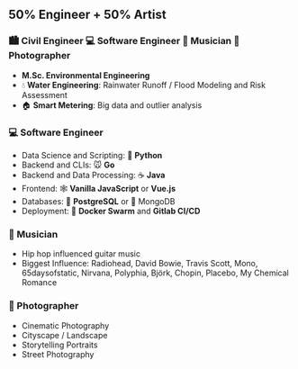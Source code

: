 ## 50% Engineer + 50% Artist

### :cityscape: Civil Engineer :computer: Software Engineer :musical_note: Musician :camera_flash: Photographer

- **M.Sc. Environmental Engineering**
- :droplet: **Water Engineering**: Rainwater Runoff / Flood Modeling and Risk Assessment
- :house: **Smart Metering**: Big data and outlier analysis


### :computer: Software Engineer

- Data Science and Scripting: :snake: **Python** 
- Backend and CLIs: :mouse: **Go**
- Backend and Data Processing: :coffee: **Java**
- Frontend: :spider_web: **Vanilla JavaScript** or **Vue.js** 
- Databases: :elephant: **PostgreSQL** or :leafy_green: MongoDB
- Deployment: :whale: **Docker Swarm** and **Gitlab CI/CD**


### :musical_note: Musician

- Hip hop influenced guitar music
- Biggest Influence: Radiohead, David Bowie, Travis Scott, Mono, 65daysofstatic, Nirvana, Polyphia, Björk, Chopin, Placebo, My Chemical Romance


### :camera_flash: Photographer

- Cinematic Photography
- Cityscape / Landscape
- Storytelling Portraits
- Street Photography
